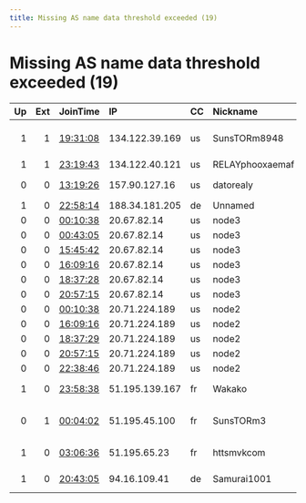 ```yaml
---
title: Missing AS name data threshold exceeded (19)
---
```


# Missing AS name data threshold exceeded (19)

|   Up |   Ext | JoinTime                                                                                            | IP             | CC   | Nickname        |   ORp |   Dirp | Version   | Contact                   | OS    |   eFamMembers |
|-----:|------:|:----------------------------------------------------------------------------------------------------|:---------------|:-----|:----------------|------:|-------:|:----------|:--------------------------|:------|--------------:|
|    1 |     1 | [19:31:08](https://metrics.torproject.org/rs.html#details/3F9CFBB4630A58C3514DF963113444F41D3B1394) | 134.122.39.169 | us   | SunsTORm8948    |   443 |      0 | 0.4.5.6   | tor-operator@your-emailad | Linux |            11 |
|    1 |     1 | [23:19:43](https://metrics.torproject.org/rs.html#details/D04694F5AF8DDF33E4DD8C5049E285DC3388BBFB) | 134.122.40.121 | us   | RELAYphooxaemaf |   443 |     80 | 0.4.5.6   | None                      | Linux |             1 |
|    0 |     0 | [13:19:26](https://metrics.torproject.org/rs.html#details/37ED63B6AC631465DED08B08349B6F1936D0B0BA) | 157.90.127.16  | us   | datorealy       |  9001 |      0 | 0.4.5.6   | xvojumg at hi2 dot in to  | Linux |             1 |
|    1 |     0 | [22:58:14](https://metrics.torproject.org/rs.html#details/74F83B4B8B0C7944D8A3694D4B81E08C70D87275) | 188.34.181.205 | de   | Unnamed         |   443 |   8443 | 0.4.4.5   | None                      | Linux |             1 |
|    0 |     0 | [00:10:38](https://metrics.torproject.org/rs.html#details/864D6F011028F2260528E182DFC41A8823504B9E) | 20.67.82.14    | us   | node3           |  5037 |      0 | 0.4.3.5   | None                      | Linux |             1 |
|    0 |     0 | [00:43:05](https://metrics.torproject.org/rs.html#details/1CD9D1B27993C4A49B712D8EA0E94FEC0E58AC73) | 20.67.82.14    | us   | node3           |  5037 |      0 | 0.4.3.5   | None                      | Linux |             1 |
|    0 |     0 | [15:45:42](https://metrics.torproject.org/rs.html#details/A28198CFDEC6B4AD2FAF5D629BE22E766E6D844E) | 20.67.82.14    | us   | node3           |  5037 |      0 | 0.4.3.5   | None                      | Linux |             1 |
|    0 |     0 | [16:09:16](https://metrics.torproject.org/rs.html#details/2D7932CA17278337ABEA9B42F72A16F0EA7D4D43) | 20.67.82.14    | us   | node3           |  5037 |      0 | 0.4.3.5   | None                      | Linux |             1 |
|    0 |     0 | [18:37:28](https://metrics.torproject.org/rs.html#details/D4FE535E97E28FB92F9F7AFDDBDAC7AFFED9E373) | 20.67.82.14    | us   | node3           |  5037 |      0 | 0.4.3.5   | None                      | Linux |             1 |
|    0 |     0 | [20:57:15](https://metrics.torproject.org/rs.html#details/916B3EDDC6F54CA46DE29185DBB8291F69D55B78) | 20.67.82.14    | us   | node3           |  5037 |      0 | 0.4.3.5   | None                      | Linux |             1 |
|    0 |     0 | [00:10:38](https://metrics.torproject.org/rs.html#details/2FD227524F7FB5CF1B8406027AAC2F544A1E4EFD) | 20.71.224.189  | us   | node2           |  5037 |      0 | 0.4.3.5   | None                      | Linux |             1 |
|    0 |     0 | [16:09:16](https://metrics.torproject.org/rs.html#details/2E2865228C4AE80396DD285000CE5636FA10F4C3) | 20.71.224.189  | us   | node2           |  5037 |      0 | 0.4.3.5   | None                      | Linux |             1 |
|    0 |     0 | [18:37:29](https://metrics.torproject.org/rs.html#details/5A4AAB55E993619607741F2DF542EB596ABB89C7) | 20.71.224.189  | us   | node2           |  5037 |      0 | 0.4.3.5   | None                      | Linux |             1 |
|    0 |     0 | [20:57:15](https://metrics.torproject.org/rs.html#details/F89D9F400B90D72B206F8174008B3E942E058145) | 20.71.224.189  | us   | node2           |  5037 |      0 | 0.4.3.5   | None                      | Linux |             1 |
|    0 |     0 | [22:38:46](https://metrics.torproject.org/rs.html#details/C8055781806D65FB40B22C1620BB0E3EB977867B) | 20.71.224.189  | us   | node2           |  5037 |      0 | 0.4.3.5   | None                      | Linux |             1 |
|    1 |     0 | [23:58:38](https://metrics.torproject.org/rs.html#details/E6161DD961CBB382B59EFA78252BC2827C469265) | 51.195.139.167 | fr   | Wakako          |   443 |      0 | 0.4.5.6   | meme and dream@protonmail | Linux |             1 |
|    0 |     1 | [00:04:02](https://metrics.torproject.org/rs.html#details/7F183ED1D84FCCC7501B4628181DBFD5BA410643) | 51.195.45.100  | fr   | SunsTORm3       |   443 |      0 | 0.4.5.6   | tor-operator@your-emailad | Linux |             1 |
|    1 |     0 | [03:06:36](https://metrics.torproject.org/rs.html#details/D384E271DBB759E4B6192A3C39C3536266EDE679) | 51.195.65.23   | fr   | httsmvkcom      |  9001 |   9030 | 0.4.5.6   | dudugus at pm dot me tor  | Linux |             1 |
|    1 |     0 | [20:43:05](https://metrics.torproject.org/rs.html#details/BF080E518F3289C8C77469EFE3A88959306E9B8F) | 94.16.109.41   | de   | Samurai1001     |   443 |     80 | 0.4.5.6   | email:operator samurai-t  | Linux |             2 |
